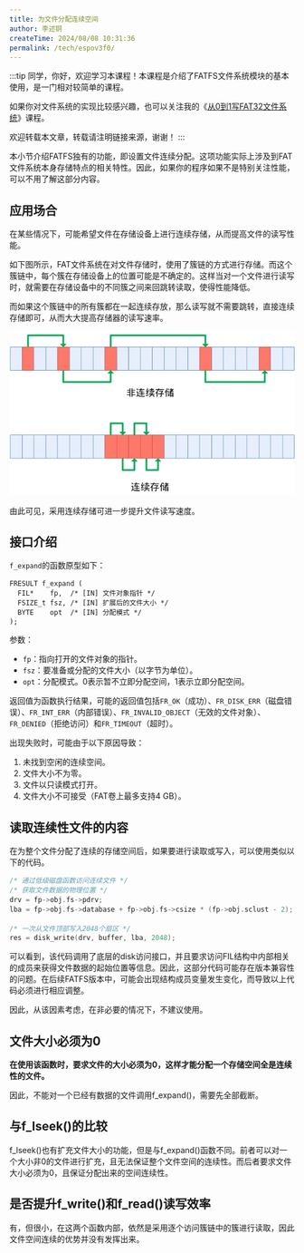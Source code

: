 ```yaml
---
title: 为文件分配连续空间
author: 李述铜
createTime: 2024/08/08 10:31:36
permalink: /tech/espov3f0/
---
```

:::tip
同学，你好，欢迎学习本课程！本课程是介绍了FATFS文件系统模块的基本使用，是一门相对较简单的课程。

如果你对文件系统的实现比较感兴趣，也可以关注我的《[从0到1写FAT32文件系统](https://wuptg.xetlk.com/s/VeHie)》课程。

欢迎转载本文章，转载请注明链接来源，谢谢！
:::

本小节介绍FATFS独有的功能，即设置文件连续分配。这项功能实际上涉及到FAT文件系统本身存储特点的相关特性。因此，如果你的程序如果不是特别关注性能，可以不用了解这部分内容。

## 应用场合
在某些情况下，可能希望文件在存储设备上进行连续存储，从而提高文件的读写性能。

如下图所示，FAT文件系统在对文件存储时，使用了簇链的方式进行存储。而这个簇链中，每个簇在存储设备上的位置可能是不确定的。这样当对一个文件进行读写时，就需要在存储设备中的不同簇之间来回跳转读取，使得性能降低。

而如果这个簇链中的所有簇都在一起连续存放，那么读写就不需要跳转，直接连续存储即可，从而大大提高存储器的读写速率。

![alt text](../../../../../.vuepress/public/image/docs/notes/tech/fatfs/use/c2/alloc/image.png)

由此可见，采用连续存储可进一步提升文件读写速度。

## 接口介绍

`f_expand`的函数原型如下：
```
FRESULT f_expand (
  FIL*    fp,  /* [IN] 文件对象指针 */
  FSIZE_t fsz, /* [IN] 扩展后的文件大小 */
  BYTE    opt  /* [IN] 分配模式 */
);
```
参数：

- `fp`：指向打开的文件对象的指针。
- `fsz`：要准备或分配的文件大小（以字节为单位）。
- `opt`：分配模式。0表示暂不立即分配空间，1表示立即分配空间。

返回值为函数执行结果，可能的返回值包括`FR_OK`（成功）、`FR_DISK_ERR`（磁盘错误）、`FR_INT_ERR`（内部错误）、`FR_INVALID_OBJECT`（无效的文件对象）、`FR_DENIED`（拒绝访问）和`FR_TIMEOUT`（超时）。

出现失败时，可能由于以下原因导致：

1. 未找到空闲的连续空间。
2. 文件大小不为零。
3. 文件以只读模式打开。
4. 文件大小不可接受（FAT卷上最多支持4 GB）。

## 读取连续性文件的内容
在为整个文件分配了连续的存储空间后，如果要进行读取或写入，可以使用类似以下的代码。

```c
/* 通过低级磁盘函数访问连续文件 */
/* 获取文件数据的物理位置 */
drv = fp->obj.fs->pdrv;
lba = fp->obj.fs->database + fp->obj.fs->csize * (fp->obj.sclust - 2);

/* 一次从文件顶部写入2048个扇区 */
res = disk_write(drv, buffer, lba, 2048);
```
可以看到，该代码调用了底层的disk访问接口，并且要求访问FIL结构中内部相关的成员来获得文件数据的起始位置等信息。因此，这部分代码可能存在版本兼容性的问题。在后续FATFS版本中，可能会出现结构成员变量发生变化，而导致以上代码必须进行相应调整。

因此，从该因素考虑，在非必要的情况下，不建议使用。

## 文件大小必须为0
**在使用该函数时，要求文件的大小必须为0，这样才能分配一个存储空间全是连续性的文件。**

因此，不能对一个已经有数据的文件调用f_expand()，需要先全部截断。

## 与f_lseek()的比较
f_lseek()也有扩充文件大小的功能，但是与f_expand()函数不同。前者可以对一个大小非0的文件进行扩充，且无法保证整个文件空间的连续性。而后者要求文件大小必须为0，且保证分配出来的空间连续性。

## 是否提升f_write()和f_read()读写效率
有，但很小，在这两个函数内部，依然是采用逐个访问簇链中的簇进行读取，因此文件空间连续的优势并没有发挥出来。
